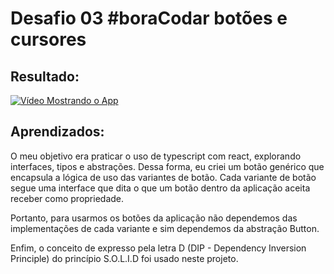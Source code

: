 # Desafio 03 #boraCodar botões e cursores

## Resultado:

[![Vídeo Mostrando o App](https://img.youtube.com/vi/6wSMKSASOXc/0.jpg)](https://www.youtube.com/watch?v=6wSMKSASOXc)

## Aprendizados:

O meu objetivo era praticar o uso de typescript com react, explorando interfaces, tipos e abstrações. Dessa forma, eu criei um botão genérico que encapsula a lógica de uso das variantes de botão. Cada variante de botão segue uma interface que dita o que um botão dentro da aplicação aceita receber como propriedade.

Portanto, para usarmos os botões da aplicação não dependemos das implementações de cada variante e sim dependemos da abstração Button.

Enfim, o conceito de expresso pela letra D (DIP - Dependency Inversion Principle) do princípio S.O.L.I.D foi usado neste projeto. 